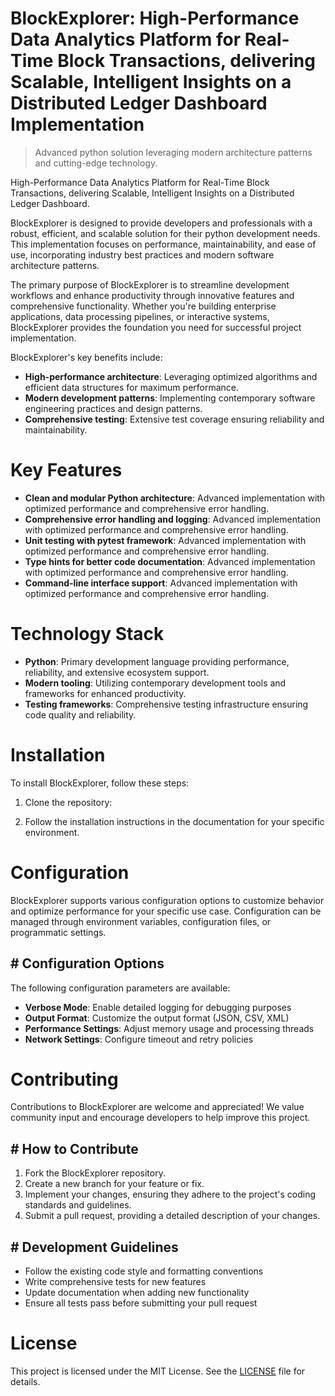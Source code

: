 <!-- fallback_BlockExplorer_20251008122247_13395 -->

# BlockExplorer: High-Performance Data Analytics Platform for Real-Time Block Transactions, delivering Scalable, Intelligent Insights on a Distributed Ledger Dashboard Implementation
> Advanced python solution leveraging modern architecture patterns and cutting-edge technology.

High-Performance Data Analytics Platform for Real-Time Block Transactions, delivering Scalable, Intelligent Insights on a Distributed Ledger Dashboard.

BlockExplorer is designed to provide developers and professionals with a robust, efficient, and scalable solution for their python development needs. This implementation focuses on performance, maintainability, and ease of use, incorporating industry best practices and modern software architecture patterns.

The primary purpose of BlockExplorer is to streamline development workflows and enhance productivity through innovative features and comprehensive functionality. Whether you're building enterprise applications, data processing pipelines, or interactive systems, BlockExplorer provides the foundation you need for successful project implementation.

BlockExplorer's key benefits include:

* **High-performance architecture**: Leveraging optimized algorithms and efficient data structures for maximum performance.
* **Modern development patterns**: Implementing contemporary software engineering practices and design patterns.
* **Comprehensive testing**: Extensive test coverage ensuring reliability and maintainability.

# Key Features

* **Clean and modular Python architecture**: Advanced implementation with optimized performance and comprehensive error handling.
* **Comprehensive error handling and logging**: Advanced implementation with optimized performance and comprehensive error handling.
* **Unit testing with pytest framework**: Advanced implementation with optimized performance and comprehensive error handling.
* **Type hints for better code documentation**: Advanced implementation with optimized performance and comprehensive error handling.
* **Command-line interface support**: Advanced implementation with optimized performance and comprehensive error handling.

# Technology Stack

* **Python**: Primary development language providing performance, reliability, and extensive ecosystem support.
* **Modern tooling**: Utilizing contemporary development tools and frameworks for enhanced productivity.
* **Testing frameworks**: Comprehensive testing infrastructure ensuring code quality and reliability.

# Installation

To install BlockExplorer, follow these steps:

1. Clone the repository:


2. Follow the installation instructions in the documentation for your specific environment.

# Configuration

BlockExplorer supports various configuration options to customize behavior and optimize performance for your specific use case. Configuration can be managed through environment variables, configuration files, or programmatic settings.

## # Configuration Options

The following configuration parameters are available:

* **Verbose Mode**: Enable detailed logging for debugging purposes
* **Output Format**: Customize the output format (JSON, CSV, XML)
* **Performance Settings**: Adjust memory usage and processing threads
* **Network Settings**: Configure timeout and retry policies

# Contributing

Contributions to BlockExplorer are welcome and appreciated! We value community input and encourage developers to help improve this project.

## # How to Contribute

1. Fork the BlockExplorer repository.
2. Create a new branch for your feature or fix.
3. Implement your changes, ensuring they adhere to the project's coding standards and guidelines.
4. Submit a pull request, providing a detailed description of your changes.

## # Development Guidelines

* Follow the existing code style and formatting conventions
* Write comprehensive tests for new features
* Update documentation when adding new functionality
* Ensure all tests pass before submitting your pull request

# License

This project is licensed under the MIT License. See the [LICENSE](https://github.com/Hajjouz/BlockExplorer/blob/main/LICENSE) file for details.
